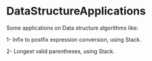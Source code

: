# DataStructureApplications


Some applications on Data structure algorithms like:

1- Infix to postfix expression conversion, using Stack.

2- Longest valid parentheses, using Stack.
